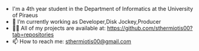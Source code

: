 - I'm a 4th year student in the Department of Informatics at the University of Piraeus
- 🔭 I’m currently working as Developer,Disk Jockey,Producer
- 👨‍💻 All of my projects are available at: https://github.com/sthermiotis00?tab=repositories
- 📫 How to reach me: sthermiotis00@gmail.com
